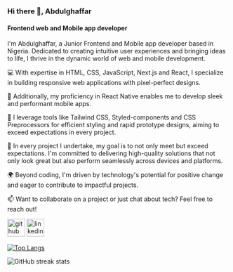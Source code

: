 ### Hi there 👋, Abdulghaffar
#### Frontend web and Mobile app developer

I'm Abdulghaffar, a Junior Frontend and Mobile app developer based in Nigeria. Dedicated to creating intuitive user experiences and bringing ideas to life, I thrive in the dynamic world of web and mobile development.

💻 With expertise in HTML, CSS, JavaScript, Next.js and React, I specialize in building responsive web applications with pixel-perfect designs.

📱 Additionally, my proficiency in React Native enables me to develop sleek and performant mobile apps.

🎨 I leverage tools like Tailwind CSS, Styled-components and CSS Preprocessors for efficient styling and rapid prototype designs, aiming to exceed expectations in every project.

🚀 In every project I undertake, my goal is to not only meet but exceed expectations. I'm committed to delivering high-quality solutions that not only look great but also perform seamlessly across devices and platforms.

🌍 Beyond coding, I'm driven by technology's potential for positive change and eager to contribute to impactful projects.

📫 Want to collaborate on a project or just chat about tech? Feel free to reach out!




[<img src='https://cdn.jsdelivr.net/npm/simple-icons@3.0.1/icons/github.svg' alt='github' height='40'>](https://github.com/abdulghaffarIB)  [<img src='https://cdn.jsdelivr.net/npm/simple-icons@3.0.1/icons/linkedin.svg' alt='linkedin' height='40'>](https://www.linkedin.com/in/abdulghaffar-ibrahim/)  

[![Top Langs](https://github-readme-stats.vercel.app/api/top-langs/?username=abdulghaffarIB)](https://github.com/anuraghazra/github-readme-stats)

![GitHub streak stats](https://streak-stats.demolab.com/?user=abdulghaffarIB)  

